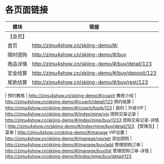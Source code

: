 # 各页面链接

模块|链接
---|---
【会员】 |
首页 | http://zimu4show.cn/skiing-demo/#/
限时团购 | http://zimu4show.cn/skiing-demo/#/buy
商品详情 | http://zimu4show.cn/skiing-demo/#/buy/detail/123
定金结算 | http://zimu4show.cn/skiing-demo/#/buy/deposit/123
尾款结算 | http://zimu4show.cn/skiing-demo/#/buy/rest/123
 |
预约教练 | http://zimu4show.cn/skiing-demo/#/coach
教练介绍 | http://zimu4show.cn/skiing-demo/#/coach/detail/123
预约结算 | http://zimu4show.cn/skiing-demo/#/coach/book/123
 |
我的 |
升级VIP | http://zimu4show.cn/skiing-demo/#/index/mine/vip
团购交易记录 | http://zimu4show.cn/skiing-demo/#/index/mine/buy/1233
团购交易记录-详情 | http://zimu4show.cn/skiing-demo/#/index/mine/buy/detail/123
【管理员】|
菜单 | http://zimu4show.cn/skiing-demo/#/manage
VIP设置 | http://zimu4show.cn/skiing-demo/#/manage/vip/set
添加团购 | http://zimu4show.cn/skiing-demo/#/manage/buy/add
管理团购订单 | http://zimu4show.cn/skiing-demo/#/manage/buy/list
管理团购订单-详情 | http://zimu4show.cn/skiing-demo/#/index/mine/buy/detail/123
